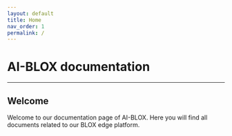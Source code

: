 ```yaml
---
layout: default
title: Home
nav_order: 1
permalink: /
---
```


# AI-BLOX documentation
---

## Welcome

Welcome to our documentation page of AI-BLOX. 
Here you will find all documents related to our BLOX edge platform.

